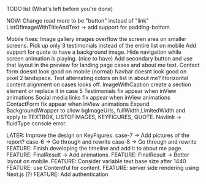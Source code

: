 TODO list (What's left before you're done)

NOW:
Change read more to be "button" instead of "link"
ListOfImageWithTitleAndText -> add support for padding-bottom.

Mobile fixes:
Image gallery images overflow the screen area on smaller screens.
Pick up only 3 testimonials instead of the entire list on mobile
Add support for quote to have a background image.
Hide navigation while screen animation is playing. (nice to have)
Add secondary button and use that layout in the preview for landing page cases and about me text.
Contact form doesnt look good on mobile (normal)
Navbar doesnt look good on pixel 2 landspace.
Test alternating colors on list in about me?
Horizontal content alignment on cases looks off.
ImageWithCaption create a section element or replace it in case 5
Testimonials fix appear when inView animations
Social media links fix appear when inView animations
ContactForm fix appear when inView animations
Expand BackgroundWrapper to allow bgImageUrls, fullWidth,LimitedWidth and apply to TEXTBOX, LISTOFIMAGES, KEYFIGURES, QUOTE.
Navlink -> fluidType console error.

LATER:
Improve the design on KeyFigures.
case-7 -> Add pictures of the report?
case-6 -> Go through and rewrite
case-8 -> Go through and rewrite
FEATURE: Finish developing the timeline and add it to about me page.
FEATURE: FinalResult -> Add animations.
FEATURE: FinalResult -> Better layout on mobile.
FEATURE: Consider variable text base size after 1440
FEATURE: use Contentful for content.
FEATURE: server side rendering using Next.js (?)
FEATURE: Add authentication
